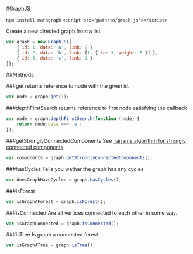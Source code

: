 #GraphJS

`npm install mathgraph`
`<script src="path/to/graph.js"></script>`

Create a new directed graph from a list

```javascript
var graph = new GraphJS([
    { id: 1, data: 'a', link: 2 },
    { id: 2, data: 'b', link: [1, { id: 3, weight: 5 }] },
    { id: 3, data: 'c', link: 1 }
]);
```

##Methods

###get
returns reference to node with the given id.
```javascript
var node = graph.get(1);
```

###depthFirstSearch
returns reference to first node satisfying the callback
```javascript
var node = graph.depthFirstSearch(function (node) {
	return node.data === 'a';
});
```

###getStronglyConnectedComponents
See [Tarjan's algorithm for strongly connected components](http://en.wikipedia.org/wiki/Tarjan's_strongly_connected_components_algorithm).
```javascript
var components = graph.getStronglyConnectedComponents();
```

###hasCycles
Tells you wether the graph has any cycles
```javascript
var doesGraphHaveCycles = graph.hasCycles();
```

###isForest
```javascript
var isGraphAForest = graph.isForest();
```

###isConnected
Are all vertices connected to each other in some way.
```javascript
var isGraphConnected = graph.isConnected();
```

###isTree
Is graph a connected forest.
```javascript
var isGraphATree = graph.isTree();
```